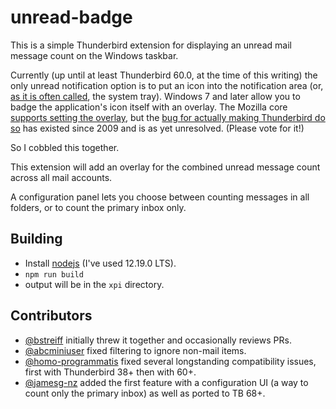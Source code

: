 # unread-badge

This is a simple Thunderbird extension for displaying an unread mail message count
on the Windows taskbar.

Currently (up until at least Thunderbird 60.0, at the time of this writing) the only
unread notification option is to put an icon into the notification area (or,
[as it is often called](https://devblogs.microsoft.com/oldnewthing/20030910-00/?p=42583),
the system tray). Windows 7 and later allow you to badge the application's icon itself
with an overlay. The Mozilla core [supports setting the overlay](https://bugzilla.mozilla.org/show_bug.cgi?id=515907),
but the [bug for actually making Thunderbird do so](https://bugzilla.mozilla.org/show_bug.cgi?id=494137)
has existed since 2009 and is as yet unresolved. (Please vote for it!)

So I cobbled this together.

This extension will add an overlay for the combined unread message count across all
mail accounts.

A configuration panel lets you choose between counting messages in all folders, or
to count the primary inbox only.

## Building
- Install [nodejs](https://nodejs.org/) (I've used 12.19.0 LTS).
- `npm run build`
- output will be in the `xpi` directory.

## Contributors

- [@bstreiff](https://github.com/bstreiff/) initially threw it together and occasionally reviews PRs.
- [@abcminiuser](https://github.com/abcminiuser) fixed filtering to ignore non-mail items.
- [@homo-programmatis](https://github.com/homo-programmatis) fixed several longstanding compatibility issues, first with Thunderbird 38+ then with 60+.
- [@jamesg-nz](https://github.com/jamesg-nz) added the first feature with a configuration UI (a way to count only the primary inbox) as well as ported to TB 68+.
